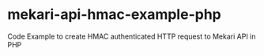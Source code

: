 # mekari-api-hmac-example-php
Code Example to create HMAC authenticated HTTP request to Mekari API in PHP
